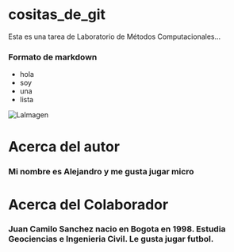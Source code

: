 # cositas_de_git
Esta es una tarea de Laboratorio de Métodos Computacionales...

### Formato de markdown

* hola
* soy 
* una 
* lista

![LaImagen](https://en.wikipedia.org/wiki/Bogot%C3%A1#/media/File:Bogota_Skyline.jpg "Bogotá")

# Acerca del autor

### Mi nombre es Alejandro y me gusta jugar micro

# Acerca del Colaborador

### Juan Camilo Sanchez nacio en Bogota en 1998. Estudia Geociencias e Ingenieria Civil. Le gusta jugar futbol.
